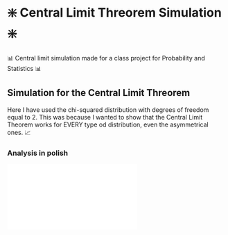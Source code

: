 # ❇️ Central Limit Threorem Simulation ❇️
📊 Central limit simulation made for a class project for Probability and Statistics 📊

## Simulation for the Central Limit Threorem

Here I have used the chi-squared distribution with degrees of freedom equal to 2.
This was because I wanted to show that the Central Limit Theorem works for EVERY type od distribution,
even the asymmetrical ones. 📈

### Analysis in polish
![screenshot](public/CLT-simulation.pdf)
